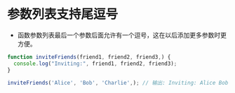 # 参数列表支持尾逗号

- 函数参数列表最后一个参数后面允许有一个逗号，这在以后添加更多参数时更方便。

```js
function inviteFriends(friend1, friend2, friend3,) {
  console.log("Inviting:", friend1, friend2, friend3);
}

inviteFriends('Alice', 'Bob', 'Charlie',); // 输出: Inviting: Alice Bob Charlie

```